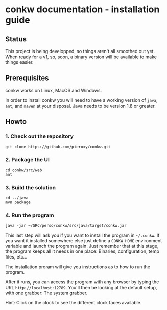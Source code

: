 # conkw documentation - installation guide

## Status

This project is being developped, so things aren't all smoothed out yet. When ready for a v1, so, soon, a binary version will be available to make things easier.

## Prerequisites

conkw works on Linux, MacOS and Windows.

In order to install conkw you will need to have a working version of `java`, `ant`, and `maven` at your disposal. Java needs to be version 1.8 or greater.

## Howto

### 1. Check out the repository

```
git clone https://github.com/pieroxy/conkw.git
```

### 2. Package the UI

```
cd conkw/src/web
ant
```

### 3. Build the solution

```
cd ../java
mvn package
```

### 4. Run the program

```
java -jar ~/SRC/perso/conkw/src/java/target/conkw.jar
```

This last step will ask you if you want to install the program in `~/.conkw`. If you want it installed somewhere else just define a `CONKW_HOME` environment variable and launch the program again. Just remember that at this stage, the program keeps all it needs in one place: Binaries, configuration, temp files, etc...

The installation proram will give you instructions as to how to run the program.

After it runs, you can access the program with any browser by typing the URL `http://localhost:12789`. You'll then be looking at the default setup, with one grabber: The system grabber.

Hint: Click on the clock to see the different clock faces available.